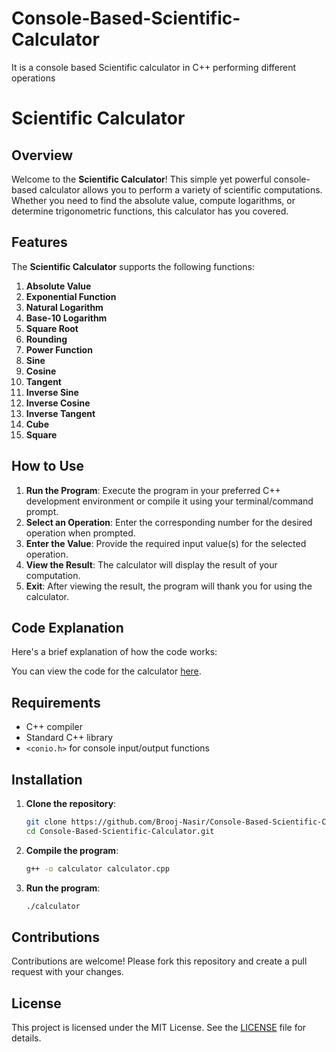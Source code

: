 # Console-Based-Scientific-Calculator
It is a console based Scientific calculator in C++ performing different operations
# Scientific Calculator

## Overview

Welcome to the **Scientific Calculator**! This simple yet powerful console-based calculator allows you to perform a variety of scientific computations. Whether you need to find the absolute value, compute logarithms, or determine trigonometric functions, this calculator has you covered.

## Features

The **Scientific Calculator** supports the following functions:
1. **Absolute Value**
2. **Exponential Function**
3. **Natural Logarithm**
4. **Base-10 Logarithm**
5. **Square Root**
6. **Rounding**
7. **Power Function**
8. **Sine**
9. **Cosine**
10. **Tangent**
11. **Inverse Sine**
12. **Inverse Cosine**
13. **Inverse Tangent**
14. **Cube**
15. **Square**

## How to Use

1. **Run the Program**: Execute the program in your preferred C++ development environment or compile it using your terminal/command prompt.
2. **Select an Operation**: Enter the corresponding number for the desired operation when prompted.
3. **Enter the Value**: Provide the required input value(s) for the selected operation.
4. **View the Result**: The calculator will display the result of your computation.
5. **Exit**: After viewing the result, the program will thank you for using the calculator.

## Code Explanation

Here's a brief explanation of how the code works:

You can view the code for the calculator [here](calculator.cpp).


## Requirements

- C++ compiler
- Standard C++ library
- `<conio.h>` for console input/output functions

## Installation

1. **Clone the repository**:
    ```bash
    git clone https://github.com/Brooj-Nasir/Console-Based-Scientific-Calculator.git
    cd Console-Based-Scientific-Calculator.git
    ```
2. **Compile the program**:
    ```bash
    g++ -o calculator calculator.cpp
    ```
3. **Run the program**:
    ```bash
    ./calculator
    ```

## Contributions

Contributions are welcome! Please fork this repository and create a pull request with your changes.

## License

This project is licensed under the MIT License. See the [LICENSE](LICENSE) file for details.
